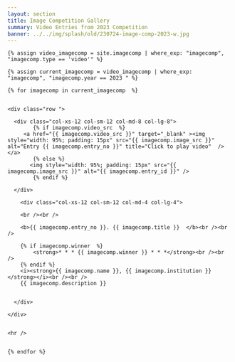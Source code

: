 ```yaml
---
layout: section
title: Image Competition Gallery
summary: Video Entries from 2023 Competition
banner: ../../img/splash/old/230724-image-comp-2023-w.jpg
---
```



<section id="service">
  <div class="container">
	
	
    {% assign video_imagecomp = site.imagecomp | where_exp: "imagecomp", "imagecomp.type == 'video'" %}
		
    {% assign current_imagecomp = video_imagecomp | where_exp: "imagecomp", "imagecomp.year == 2023 " %}

    {% for imagecomp in current_imagecomp  %}

	
	<div class="row ">	

      <div class="col-xs-12 col-sm-12 col-md-8 col-lg-8">
			{% if imagecomp.video_src  %}
         <a href="{{ imagecomp.video_src }}" target="_blank" ><img style="width: 95%; padding: 15px" src="{{ imagecomp.image_src }}" alt="Entry {{ imagecomp.entry_no }}" title="Click to play video"  /></a>
			{% else %}
	       <img style="width: 95%; padding: 15px" src="{{ imagecomp.image_src }}" alt="{{ imagecomp.entry_id }}" />
			{% endif %}
			
	  </div>
			
		<div class="col-xs-12 col-sm-12 col-md-4 col-lg-4">
        
        <br /><br />
  
  		<b>{{ imagecomp.entry_no }}. {{ imagecomp.title }}  </b><br /><br />
			 
		{% if imagecomp.winner  %}
			<strong>* * * {{ imagecomp.winner }} * * *</strong><br /><br />
		{% endif %}
		<i><strong>{{ imagecomp.name }}, {{ imagecomp.institution }}</strong></i><br /><br />  
  		{{ imagecomp.description }}
 

      </div>
			
    </div>	
	
	
	<hr />
		
		
	{% endfor %}
		
	
		
	
			
		
  </div>
</section>

